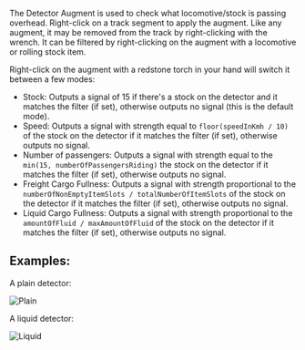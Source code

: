 The Detector Augment is used to check what locomotive/stock is passing overhead.  Right-click on a track segment to apply the augment. Like any augment, it may be removed from the track by right-clicking with the wrench. It can be filtered by right-clicking on the augment with a locomotive or rolling stock item.

Right-click on the augment with a redstone torch in your hand will switch it between a few modes:
* Stock: Outputs a signal of 15 if there's a stock on the detector and it matches the filter (if set), otherwise outputs no signal (this is the default mode).
* Speed: Outputs a signal with strength equal to `floor(speedInKmh / 10)` of the stock on the detector if it matches the filter (if set), otherwise outputs no signal.
* Number of passengers: Outputs a signal with strength equal to the `min(15, numberOfPassengersRiding)` the stock on the detector if it matches the filter (if set), otherwise outputs no signal.
* Freight Cargo Fullness: Outputs a signal with strength proportional to the `numberOfNonEmptyItemSlots / totalNumberOfItemSlots` of the stock on the detector if it matches the filter (if set), otherwise outputs no signal.
* Liquid Cargo Fullness: Outputs a signal with strength proportional to the `amountOfFluid / maxAmountOfFluid` of the stock on the detector if it matches the filter (if set), otherwise outputs no signal.

## Examples:
A plain detector:

![Plain](immersiverailroading:wiki/images/detector1.png)

A liquid detector:

![Liquid](immersiverailroading:wiki/images/detector2.png)